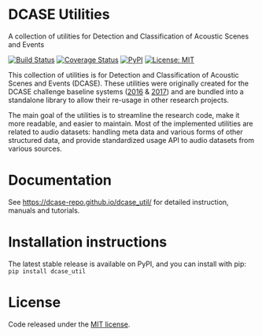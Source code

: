 DCASE Utilities
===============

A collection of utilities for Detection and Classification of Acoustic Scenes and Events

[![Build Status](https://travis-ci.org/DCASE-REPO/dcase_util.svg?branch=master)](https://travis-ci.org/DCASE-REPO/dcase_util)
[![Coverage Status](https://coveralls.io/repos/github/DCASE-REPO/dcase_util/badge.svg?branch=master)](https://coveralls.io/github/DCASE-REPO/dcase_util?branch=master)
[![PyPI](https://img.shields.io/pypi/v/dcase_util.svg)](https://pypi.python.org/pypi/dcase_util)
[![License: MIT](https://img.shields.io/badge/license-MIT-blue.svg)](https://opensource.org/licenses/MIT)

This collection of utilities is for Detection and Classification of Acoustic Scenes
and Events (DCASE). These utilities were originally created for the DCASE challenge baseline systems
([2016](https://github.com/TUT-ARG/DCASE2016-baseline-system-python) &
[2017](https://github.com/TUT-ARG/DCASE2017-baseline-system)) and are bundled into a standalone library
to allow their re-usage in other research projects.

The main goal of the utilities is to streamline the research code, make it more readable, and easier to maintain.
Most of the implemented utilities are related to audio datasets: handling meta data and various forms of other
structured data, and provide standardized usage API to audio datasets from various sources.

Documentation
=============

See https://dcase-repo.github.io/dcase_util/ for detailed instruction, manuals and tutorials.

Installation instructions
=========================

The latest stable release is available on PyPI, and you can install with pip:
`pip install dcase_util` 

License
=======

Code released under the [MIT license](https://github.com/DCASE-REPO/dcase_util/tree/master/LICENSE).
